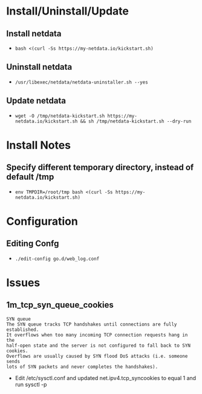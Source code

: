 # Install/Uninstall/Update
## Install netdata
* ```bash <(curl -Ss https://my-netdata.io/kickstart.sh)```

## Uninstall netdata
* ```/usr/libexec/netdata/netdata-uninstaller.sh --yes```

## Update netdata
* ```wget -O /tmp/netdata-kickstart.sh https://my-netdata.io/kickstart.sh && sh /tmp/netdata-kickstart.sh --dry-run```

# Install Notes
## Specify different temporary directory, instead of default /tmp
* ```env TMPDIR=/root/tmp bash <(curl -Ss https://my-netdata.io/kickstart.sh)```

# Configuration
## Editing Confg
* ```./edit-config go.d/web_log.conf```

# Issues

## 1m_tcp_syn_queue_cookies
```
SYN queue
The SYN queue tracks TCP handshakes until connections are fully established.
It overflows when too many incoming TCP connection requests hang in the
half-open state and the server is not configured to fall back to SYN cookies.
Overflows are usually caused by SYN flood DoS attacks (i.e. someone sends
lots of SYN packets and never completes the handshakes).
```
* Edit /etc/sysctl.conf and updated net.ipv4.tcp_syncookies to equal 1 and run sysctl -p